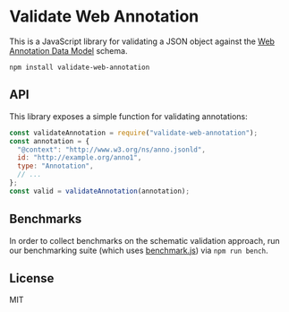 # Validate Web Annotation

This is a JavaScript library for validating a JSON object against the [Web Annotation Data Model](https://www.w3.org/TR/annotation-model/) schema.

`npm install validate-web-annotation`

## API

This library exposes a simple function for validating annotations:

```js
const validateAnnotation = require("validate-web-annotation");
const annotation = {
  "@context": "http://www.w3.org/ns/anno.jsonld",
  id: "http://example.org/anno1",
  type: "Annotation",
  // ...
};
const valid = validateAnnotation(annotation);
```

## Benchmarks

In order to collect benchmarks on the schematic validation approach, run our benchmarking suite (which uses [benchmark.js](https://benchmarkjs.com)) via `npm run bench`.

## License

MIT
